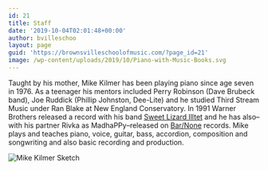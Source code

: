 ```yaml
---
id: 21
title: Staff
date: '2019-10-04T02:01:48+00:00'
author: bvilleschoo
layout: page
guid: 'https://brownsvilleschoolofmusic.com/?page_id=21'
image: /wp-content/uploads/2019/10/Piano-with-Music-Books.svg
---
```



Taught by his mother, Mike Kilmer has been playing piano since age seven in 1976. As a teenager his mentors included Perry Robinson (Dave Brubeck band), Joe Ruddick (Phillip Johnston, Dee-Lite) and he studied Third Stream Music under Ran Blake at New England Conservatory. In 1991 Warner Brothers released a record with his band [Sweet Lizard Illtet](https://www.discogs.com/Sweet-Lizard-Illtet-Sweet-Lizard-Illtet/release/2517199) and he has also–with his partner Rivka as MadhaPPy–released on [Bar/None](http://www.bar-none.com/store/mad-happy-feel-good-music-for-the-broke-middle-class?rq=mad%20happy) records. Mike plays and teaches piano, voice, guitar, bass, accordion, composition and songwriting and also basic recording and production.

![Mike Kilmer Sketch](https://brownsvilleschoolofmusic.com/wp-content/uploads/2019/10/Mike-Pensive-One.svg)
